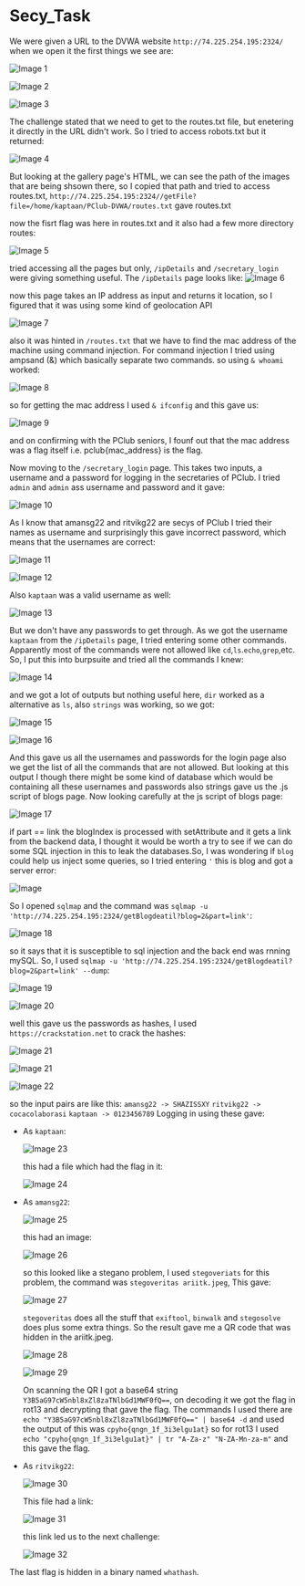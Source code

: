 # Secy_Task

We were given a URL to the DVWA website `http://74.225.254.195:2324/` when we open it the first things we see are:

![Image 1](https://github.com/DarkLord0708/Secy_Task/blob/main/writeup_resources/IMG-20240519-WA0006.jpg)

![Image 2](https://github.com/DarkLord0708/Secy_Task/blob/main/writeup_resources/IMG-20240519-WA0007.jpg)

![Image 3](https://github.com/DarkLord0708/Secy_Task/blob/main/writeup_resources/IMG-20240519-WA0012.jpg)


The challenge stated that we need to get to the routes.txt file, but enetering it directly in the URL didn't work. So I tried to access robots.txt but it returned:

![Image 4](https://github.com/DarkLord0708/Secy_Task/blob/main/writeup_resources/IMG-20240519-WA0011.jpg)


But looking at the gallery page's HTML, we can see the path of the images that are being shsown there, so I copied that path and tried to access routes.txt,
`http://74.225.254.195:2324//getFile?file=/home/kaptaan/PClub-DVWA/routes.txt` gave  routes.txt

now the fisrt flag was here in routes.txt and it also had a few more directory routes:

![Image 5](https://github.com/DarkLord0708/Secy_Task/blob/main/writeup_resources/IMG-20240519-WA0013.jpg)


tried accessing all the pages but only, `/ipDetails` and `/secretary_login` were giving something useful.
The `/ipDetails` page looks like:
![Image 6](https://github.com/DarkLord0708/Secy_Task/blob/main/writeup_resources/IMG-20240519-WA0014.jpg)

now this page takes an IP address as input and returns it location, so I figured that it was using some kind of geolocation API

![Image 7](https://github.com/DarkLord0708/Secy_Task/blob/main/writeup_resources/IMG-20240519-WA0015.jpg)

also it was hinted in `/routes.txt` that we have to find the mac address of the machine using command injection. For command injection I tried using ampsand (&) which basically separate two commands.
so using `& whoami` worked:

![Image 8](https://github.com/DarkLord0708/Secy_Task/blob/main/writeup_resources/IMG-20240519-WA0016.jpg)

so for getting the mac address I used `& ifconfig` and this gave us:

![Image 9](https://github.com/DarkLord0708/Secy_Task/blob/main/writeup_resources/IMG-20240519-WA0017.jpg)

and on confirming with the PClub seniors, I founf out that the mac address was a flag itself i.e. pclub{mac_address} is the flag.

Now moving to the `/secretary_login` page. This takes two inputs, a username and a password for logging in the secretaries of PClub.
I tried `admin` and `admin` ass username and password and it gave:

![Image 10](https://github.com/DarkLord0708/Secy_Task/blob/main/writeup_resources/IMG-20240519-WA0019.jpg)

As I know that amansg22 and ritvikg22 are secys of PClub I tried their names as username and surprisingly this gave incorrect password, which means that the usernames are correct:

![Image 11](https://github.com/DarkLord0708/Secy_Task/blob/main/writeup_resources/IMG-20240519-WA0020.jpg)

![Image 12](https://github.com/DarkLord0708/Secy_Task/blob/main/writeup_resources/IMG-20240519-WA0022.jpg)


Also `kaptaan` was a valid username as well:

![Image 13](https://github.com/DarkLord0708/Secy_Task/blob/main/writeup_resources/IMG-20240519-WA0021.jpg)

But we don't have any passwords to get through. As we got the username `kaptaan` from the `/ipDetails` page, I tried entering some other commands.
Apparently most of the commands were not allowed like `cd`,`ls`.`echo`,`grep`,etc. So, I put this into burpsuite and tried all the commands I knew:

![Image 14](https://github.com/DarkLord0708/Secy_Task/blob/main/writeup_resources/IMG-20240519-WA0018.jpg)

and we got a lot of outputs but nothing useful here, `dir` worked as a alternative as `ls`, also `strings` was working, so we got:

![Image 15](https://github.com/DarkLord0708/Secy_Task/blob/main/writeup_resources/WhatsApp%20Image%202024-05-23%20at%2007.52.46_71cecf09.jpg)

![Image 16](https://github.com/DarkLord0708/Secy_Task/blob/main/writeup_resources/WhatsApp%20Image%202024-05-23%20at%2007.52.46_d63253a4.jpg)

And this gave us all the usernames and passwords for the login page also we get the list of all the commands that are not allowed. But looking at this output I though there might be some kind of database which would be containing all these usernames and passwords also strings gave us the .js script of blogs page. Now looking carefully at the js script of blogs page:

![Image 17](https://github.com/DarkLord0708/Secy_Task/blob/main/writeup_resources/IMG-20240519-WA0012.jpg)

if part == link the blogIndex is processed with setAttribute and it gets a link from the backend data, I thought it would be worth a try to see if we can do some SQL injection in this to leak the databases.So, I was wondering if `blog` could help us inject some queries, so I tried entering `'` this is blog and got a server error:

![Image](https://github.com/DarkLord0708/Secy_Task/blob/main/writeup_resources/IMG-20240519-WA0041.jpg)

So I opened `sqlmap` and the command was `sqlmap -u 'http://74.225.254.195:2324/getBlogdeatil?blog=2&part=link'`:

![Image 18](https://github.com/DarkLord0708/Secy_Task/blob/main/writeup_resources/IMG-20240519-WA0023.jpg)

so it says that it is susceptible to sql injection and the back end was rnning mySQL. So, I used `sqlmap -u 'http://74.225.254.195:2324/getBlogdeatil?blog=2&part=link' --dump`:

![Image 19](https://github.com/DarkLord0708/Secy_Task/blob/main/writeup_resources/IMG-20240519-WA0024.jpg)

![Image 20](https://github.com/DarkLord0708/Secy_Task/blob/main/writeup_resources/IMG-20240519-WA0025.jpg)

well this gave us the passwords as hashes, I used `https://crackstation.net` to crack the hashes:

![Image 21](https://github.com/DarkLord0708/Secy_Task/blob/main/writeup_resources/IMG-20240519-WA0026.jpg)

![Image 21](https://github.com/DarkLord0708/Secy_Task/blob/main/writeup_resources/IMG-20240519-WA0027.jpg)

![Image 22](https://github.com/DarkLord0708/Secy_Task/blob/main/writeup_resources/IMG-20240519-WA0030.jpg)

so the input pairs are like this:
`amansg22 -> SHAZISSXY`
`ritvikg22 -> cocacolaborasi`
`kaptaan -> 0123456789`
Logging in using these gave:
* As `kaptaan`:
 
  ![Image 23](https://github.com/DarkLord0708/Secy_Task/blob/main/writeup_resources/IMG-20240519-WA0029.jpg)
  
  this had a file which had the flag in it:
  
  ![Image 24](https://github.com/DarkLord0708/Secy_Task/blob/main/writeup_resources/IMG-20240519-WA0033.jpg)

* As `amansg22`:
  
  ![Image 25](https://github.com/DarkLord0708/Secy_Task/blob/main/writeup_resources/IMG-20240519-WA0028.jpg)
  
  this had an image:
  
  ![Image 26](https://github.com/DarkLord0708/Secy_Task/blob/main/writeup_resources/IMG-20240519-WA0032.jpg)
  
  so this looked like a stegano problem, I used `stegoveriats` for this problem, the command was `stegoveritas ariitk.jpeg`, This gave:
  
  ![Image 27](https://github.com/DarkLord0708/Secy_Task/blob/main/writeup_resources/IMG-20240519-WA0035.jpg)
  
  `stegoveritas` does all the stuff that `exiftool`, `binwalk` and `stegosolve` does plus some extra things. So the result gave me a QR code that was hidden in the ariitk.jpeg.
  
  ![Image 28](https://github.com/DarkLord0708/Secy_Task/blob/main/writeup_resources/IMG-20240519-WA0036.jpg)
  
  ![Image 29](https://github.com/DarkLord0708/Secy_Task/blob/main/writeup_resources/IMG-20240519-WA0037.jpg)
  
  On scanning the QR I got a base64 string `Y3B5aG97cW5nbl8xZl8zaTNlbGd1MWF0fQ==`, on decoding it we got the flag in rot13 and decrypting that gave the flag.
  The commands I used there are `echo "Y3B5aG97cW5nbl8xZl8zaTNlbGd1MWF0fQ==" | base64 -d` and used the output of this was `cpyho{qngn_1f_3i3elgu1at}` so for rot13 I used
  `echo "cpyho{qngn_1f_3i3elgu1at}" | tr "A-Za-z" "N-ZA-Mn-za-m"` and this gave the flag.

* As `ritvikg22`:
  
  ![Image 30](https://github.com/DarkLord0708/Secy_Task/blob/main/writeup_resources/IMG-20240519-WA0031.jpg)
  
  This file had a link:
  
  ![Image 31](https://github.com/DarkLord0708/Secy_Task/blob/main/writeup_resources/IMG-20240519-WA0034.jpg)
  
  this link led us to the next challenge:
  
  ![Image 32](https://github.com/DarkLord0708/Secy_Task/blob/main/writeup_resources/IMG-20240519-WA0040.jpg)

The last flag is hidden in a binary named `whathash`.



